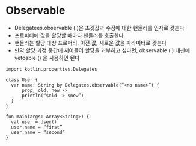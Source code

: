 # Observable
* Delegatees.observable ( )은 초깃값과 수정에 대한 핸들러를 인자로 갖는다
* 프로퍼티에 값을 할당할 때마다 핸들러를 호출한다
* 핸들러는 할당 대상 프로퍼티, 이전 값, 새로운 값을 파라미터로 갖는다
* 만약 할당 과정 중간에 끼어들어 할당을 거부하고 싶다면, observable ( ) 대신에 vetoable () 을 사용하면 된다

```
import kotlin.properties.Delegates

class User {
  var name: String by Delegates.observable(“<no name>”) {
      prop, old, new ->
      println(“$old -> $new”)
  }
}

fun main(args: Array<String>) { 
  val user = User() 
  user.name = “first” 
  user.name = “second”
}
```